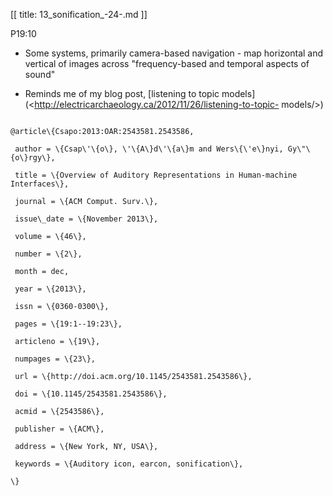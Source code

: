 [[
title: 13_sonification_-24-.md
]]

P19:10

  

+ Some systems, primarily camera-based navigation - map horizontal and
vertical of images across "frequency-based and temporal aspects of sound"

  

+ Reminds me of my blog post, \[listening to topic
models\]\(<http://electricarchaeology.ca/2012/11/26/listening-to-topic-
models/>\)

  

~~~~~\{.bib\}

@article\{Csapo:2013:OAR:2543581.2543586,

 author = \{Csap\'\{o\}, \'\{A\}d\'\{a\}m and Wers\{\'e\}nyi, Gy\"\{o\}rgy\},

 title = \{Overview of Auditory Representations in Human-machine Interfaces\},

 journal = \{ACM Comput. Surv.\},

 issue\_date = \{November 2013\},

 volume = \{46\},

 number = \{2\},

 month = dec,

 year = \{2013\},

 issn = \{0360-0300\},

 pages = \{19:1--19:23\},

 articleno = \{19\},

 numpages = \{23\},

 url = \{http://doi.acm.org/10.1145/2543581.2543586\},

 doi = \{10.1145/2543581.2543586\},

 acmid = \{2543586\},

 publisher = \{ACM\},

 address = \{New York, NY, USA\},

 keywords = \{Auditory icon, earcon, sonification\},

\}

~~~~~
